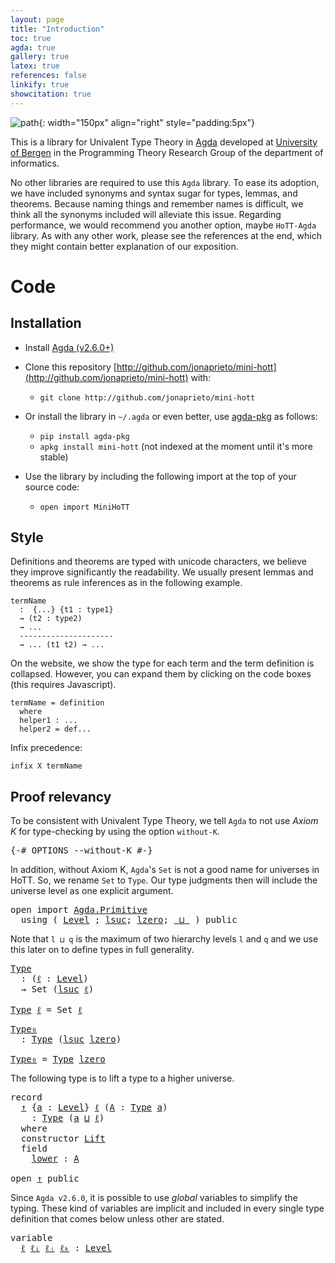 ```yaml
---
layout: page
title: "Introduction"
toc: true
agda: true
gallery: true
latex: true
references: false
linkify: true
showcitation: true
---
```


![path](/assets/png-images/mini-hott.jpeg){: width="150px" align="right" style="padding:5px"}

This is a library for Univalent Type Theory in
[Agda](http://github.com/agda/agda) developed at [University of
Bergen](https://www.uib.no/) in the Programming Theory Research Group of the
department of informatics.

No other libraries are required to use this `Agda` library. To ease its adoption,
we have included synonyms and syntax sugar for types, lemmas, and theorems.
Because naming things and remember names is difficult, we think all the
synonyms included will alleviate this issue. Regarding performance, we would
recommend you another option, maybe `HoTT-Agda` library. As with any other work,
please see the references at the end, which they might contain better
explanation of our exposition.

# Code

## Installation

- Install [Agda (v2.6.0+)](http://github.com/agda/agda)

- Clone this repository [http://github.com/jonaprieto/mini-hott](http://github.com/jonaprieto/mini-hott) with:

  - `git clone http://github.com/jonaprieto/mini-hott`

- Or install the library in `~/.agda` or even better, use [agda-pkg](http://github.com/agda/agda-pkg)
as follows:

  - `pip install agda-pkg`
  - `apkg install mini-hott` (not indexed at the moment until it's more stable)

- Use the library by including the following import at the top of your source code:

    - `open import MiniHoTT`

## Style

Definitions and theorems are typed with unicode characters, we believe they
improve significantly the readability. We usually present lemmas and theorems as
rule inferences as in the following example.

```
termName
  :  {...} {t1 : type1}
  → (t2 : type2)
  → ...
  ---------------------
  → ... (t1 t2) → ...
```

On the website, we show the type for each term and the term definition is
collapsed. However, you can expand them by clicking on the code boxes (this
requires Javascript).

```
termName = definition
  where
  helper1 : ...
  helper2 = def...
```

Infix precedence:

```
infix X termName
```

## Proof relevancy

To be consistent with Univalent Type Theory, we tell `Agda` to not use *Axiom K*
for type-checking by using the option `without-K`.

<pre class="Agda">
<a id="2312" class="Symbol">{-#</a> <a id="2316" class="Keyword">OPTIONS</a> <a id="2324" class="Pragma">--without-K</a> <a id="2336" class="Symbol">#-}</a>
</pre>

In addition, without Axiom K, `Agda`'s `Set` is not a good name for universes in HoTT. So, we
rename `Set` to `Type`. Our type judgments then will include the universe level
as one explicit argument.

<pre class="Agda">
<a id="2566" class="Keyword">open</a> <a id="2571" class="Keyword">import</a> <a id="2578" href="Agda.Primitive.html" class="Module">Agda.Primitive</a>
  <a id="2595" class="Keyword">using</a> <a id="2601" class="Symbol">(</a> <a id="2603" href="Agda.Primitive.html#408" class="Postulate">Level</a> <a id="2609" class="Symbol">;</a> <a id="2611" href="Agda.Primitive.html#627" class="Primitive">lsuc</a><a id="2615" class="Symbol">;</a> <a id="2617" href="Agda.Primitive.html#611" class="Primitive">lzero</a><a id="2622" class="Symbol">;</a> <a id="2624" href="Agda.Primitive.html#657" class="Primitive Operator">_⊔_</a> <a id="2628" class="Symbol">)</a> <a id="2630" class="Keyword">public</a>
</pre>

Note that `l ⊔ q` is the maximum of two hierarchy levels `l` and `q` and we
use this later on to define types in full generality.

<pre class="Agda">
<a id="Type"></a><a id="2793" href="Intro.html#2793" class="Function">Type</a>
  <a id="2800" class="Symbol">:</a> <a id="2802" class="Symbol">(</a><a id="2803" href="Intro.html#2803" class="Bound">ℓ</a> <a id="2805" class="Symbol">:</a> <a id="2807" href="Agda.Primitive.html#408" class="Postulate">Level</a><a id="2812" class="Symbol">)</a>
  <a id="2816" class="Symbol">→</a> <a id="2818" class="PrimitiveType">Set</a> <a id="2822" class="Symbol">(</a><a id="2823" href="Agda.Primitive.html#627" class="Primitive">lsuc</a> <a id="2828" href="Intro.html#2803" class="Bound">ℓ</a><a id="2829" class="Symbol">)</a>

<a id="2832" href="Intro.html#2793" class="Function">Type</a> <a id="2837" href="Intro.html#2837" class="Bound">ℓ</a> <a id="2839" class="Symbol">=</a> <a id="2841" class="PrimitiveType">Set</a> <a id="2845" href="Intro.html#2837" class="Bound">ℓ</a>
</pre>

<pre class="Agda">
<a id="Type₀"></a><a id="2872" href="Intro.html#2872" class="Function">Type₀</a>
  <a id="2880" class="Symbol">:</a> <a id="2882" href="Intro.html#2793" class="Function">Type</a> <a id="2887" class="Symbol">(</a><a id="2888" href="Agda.Primitive.html#627" class="Primitive">lsuc</a> <a id="2893" href="Agda.Primitive.html#611" class="Primitive">lzero</a><a id="2898" class="Symbol">)</a>

<a id="2901" href="Intro.html#2872" class="Function">Type₀</a> <a id="2907" class="Symbol">=</a> <a id="2909" href="Intro.html#2793" class="Function">Type</a> <a id="2914" href="Agda.Primitive.html#611" class="Primitive">lzero</a>
</pre>

The following type is to lift a type to a higher universe.

<pre class="Agda">
<a id="3005" class="Keyword">record</a>
  <a id="↑"></a><a id="3014" href="Intro.html#3014" class="Record">↑</a> <a id="3016" class="Symbol">{</a><a id="3017" href="Intro.html#3017" class="Bound">a</a> <a id="3019" class="Symbol">:</a> <a id="3021" href="Agda.Primitive.html#408" class="Postulate">Level</a><a id="3026" class="Symbol">}</a> <a id="3028" href="Intro.html#3028" class="Bound">ℓ</a> <a id="3030" class="Symbol">(</a><a id="3031" href="Intro.html#3031" class="Bound">A</a> <a id="3033" class="Symbol">:</a> <a id="3035" href="Intro.html#2793" class="Function">Type</a> <a id="3040" href="Intro.html#3017" class="Bound">a</a><a id="3041" class="Symbol">)</a>
    <a id="3047" class="Symbol">:</a> <a id="3049" href="Intro.html#2793" class="Function">Type</a> <a id="3054" class="Symbol">(</a><a id="3055" href="Intro.html#3017" class="Bound">a</a> <a id="3057" href="Agda.Primitive.html#657" class="Primitive Operator">⊔</a> <a id="3059" href="Intro.html#3028" class="Bound">ℓ</a><a id="3060" class="Symbol">)</a>
  <a id="3064" class="Keyword">where</a>
  <a id="3072" class="Keyword">constructor</a> <a id="↑.Lift"></a><a id="3084" href="Intro.html#3084" class="InductiveConstructor">Lift</a>
  <a id="3091" class="Keyword">field</a>
    <a id="↑.lower"></a><a id="3101" href="Intro.html#3101" class="Field">lower</a> <a id="3107" class="Symbol">:</a> <a id="3109" href="Intro.html#3031" class="Bound">A</a>

<a id="3112" class="Keyword">open</a> <a id="3117" href="Intro.html#3014" class="Module">↑</a> <a id="3119" class="Keyword">public</a>
</pre>

Since `Agda v2.6.0`, it is possible to use *global* variables
to simplify the typing. These kind of variables are implicit and
included in every single type definition that comes below unless
other are stated.

<pre class="Agda">
<a id="3362" class="Keyword">variable</a>
  <a id="3373" href="Intro.html#3373" class="Generalizable">ℓ</a> <a id="3375" href="Intro.html#3375" class="Generalizable">ℓᵢ</a> <a id="3378" href="Intro.html#3378" class="Generalizable">ℓⱼ</a> <a id="3381" href="Intro.html#3381" class="Generalizable">ℓₖ</a> <a id="3384" class="Symbol">:</a> <a id="3386" href="Agda.Primitive.html#408" class="Postulate">Level</a>
</pre>
